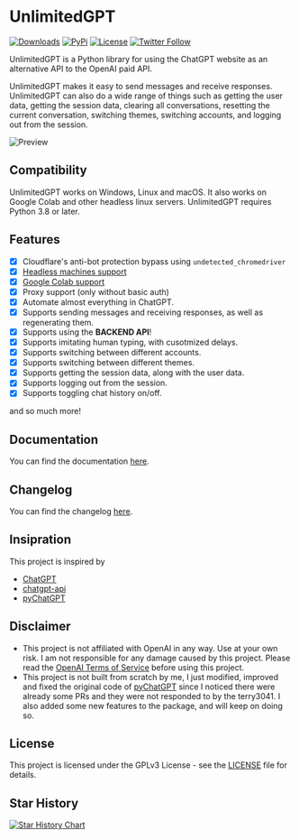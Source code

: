 # UnlimitedGPT

[![Downloads](https://static.pepy.tech/badge/unlimitedgpt)](https://pepy.tech/project/unlimitedgpt)
[![PyPi](https://img.shields.io/pypi/v/UnlimitedGPT.svg)](https://pypi.python.org/pypi/UnlimitedGPT)
[![License](https://img.shields.io/github/license/Sxvxgee/UnlimitedGPT.svg?color=green)](https://github.com/Sxvxgee/UnlimitedGPT/blob/main/LICENSE)
[![Twitter Follow](https://img.shields.io/twitter/follow/Sxvxgeness.svg?style=social)](https://twitter.com/Sxvxgeness)

UnlimitedGPT is a Python library for using the ChatGPT website as an alternative API to the OpenAI paid API.

UnlimitedGPT makes it easy to send messages and receive responses. UnlimitedGPT can also do a wide range of things such as getting the user data, getting the session data, clearing all conversations, resetting the current conversation, switching themes, switching accounts, and logging out from the session.

![Preview](https://raw.githubusercontent.com/Sxvxgee/UnlimitedGPT/main/docs/assets/preview.png)

## Compatibility
UnlimitedGPT works on Windows, Linux and macOS. It also works on Google Colab and other headless  linux servers. UnlimitedGPT requires Python 3.8 or later.

## Features

-   [x] Cloudflare's anti-bot protection bypass using `undetected_chromedriver`
-   [x] [Headless machines support](#how-do-i-get-it-to-work-on-headless-linux-server)
-   [x] [Google Colab support](#how-do-i-get-it-to-work-on-google-colab)
-   [x] Proxy support (only without basic auth)
-   [x] Automate almost everything in ChatGPT.
-   [x] Supports sending messages and receiving responses, as well as regenerating them.
-   [x] Supports using the **BACKEND API**!
-   [x] Supports imitating human typing, with cusotmized delays.
-   [x] Supports switching between different accounts.
-   [x] Supports switching between different themes.
-   [x] Supports getting the session data, along with the user data.
-   [x] Supports logging out from the session.
-   [x] Supports toggling chat history on/off.

and so much more!

## Documentation
You can find the documentation [here](https://github.com/Sxvxgee/UnlimitedGPT/blob/main/docs/README.md).

## Changelog
You can find the changelog [here](https://github.com/Sxvxgee/UnlimitedGPT/blob/main/CHANGELOG.md).

## Insipration

This project is inspired by

-   [ChatGPT](https://github.com/acheong08/ChatGPT)
-   [chatgpt-api](https://github.com/transitive-bullshit/chatgpt-api)
-   [pyChatGPT](https://github.com/terry3041/pyChatGPT)

## Disclaimer

- This project is not affiliated with OpenAI in any way. Use at your own risk. I am not responsible for any damage caused by this project. Please read the [OpenAI Terms of Service](https://beta.openai.com/terms) before using this project.
- This project is not built from scratch by me, I just modified, improved and fixed the original code of [pyChatGPT](https://github.com/terry3041/pyChatGPT) since I noticed there were already some PRs and they were not responded to by the terry3041. I also added some new features to the package, and will keep on doing so.

## License

This project is licensed under the GPLv3 License - see the [LICENSE](LICENSE) file for details.

## Star History

[![Star History Chart](https://api.star-history.com/svg?repos=Sxvxgee/UnlimitedGPT&type=Date)](https://star-history.com/#Sxvxgee/UnlimitedGPT&Date)
